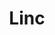 ---
git: https://github.com/bitgenics/linc
logohandle: lincsh
sort: linc
title: Linc
twitter: https://x.com/linc_bot
website: https://linc.sh/
youtube: https://youtube.com/channel/UCYj8vPnMlTNFe_3Tz4_7IDA
---